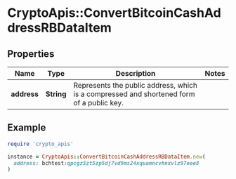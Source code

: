# CryptoApis::ConvertBitcoinCashAddressRBDataItem

## Properties

| Name | Type | Description | Notes |
| ---- | ---- | ----------- | ----- |
| **address** | **String** | Represents the public address, which is a compressed and shortened form of a public key. |  |

## Example

```ruby
require 'crypto_apis'

instance = CryptoApis::ConvertBitcoinCashAddressRBDataItem.new(
  address: bchtest:qpcgz3zt5zp5dj7vd9ms24xquamncvhnxvlz97eee8
)
```

